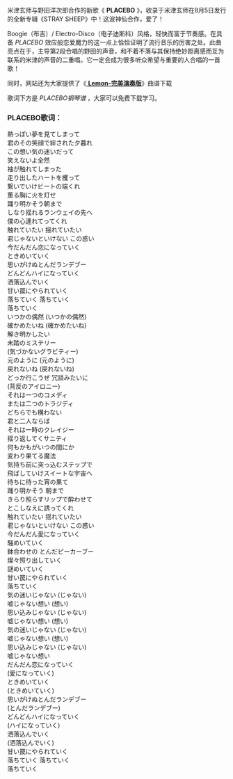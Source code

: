 

米津玄师与野田洋次郎合作的新歌《 **PLACEBO** 》，收录于米津玄师在8月5日发行的全新专辑《STRAY SHEEP》中！这波神仙合作，爱了！

Boogie（布吉）/ Electro-Disco（电子迪斯科）风格，轻快而富于节奏感。在具备 _PLACEBO_
效应般恋爱魔力的这一点上恰恰证明了流行音乐的厉害之处。此曲亮点在于，主导第2段合唱的野田的声音，和不着不落与其保持绝妙距离感而互为联系的米津的声音的二重唱。它一定会成为很多听众希望与重要的人合唱的一首歌！

同时，网站还为大家提供了《[ **Lemon-完美演奏版**](Music-10208-Lemon-完美演奏版.html "Lemon-
完美演奏版")》曲谱下载

歌词下方是 _PLACEBO钢琴谱_ ，大家可以免费下载学习。

### PLACEBO歌词：

熱っぽい夢を見てしまって  
君のその笑顔で絆された夕暮れ  
この想い気の迷いだって  
笑えないよ全然  
袖が触れてしまった  
走り出したハートを攫って  
繋いでいけビートの端くれ  
薫る胸に火を灯せ  
踊り明かそう朝まで  
しなり揺れるランウェイの先へ  
僕の心連れてってくれ  
触れていたい 揺れていたい  
君じゃないといけない この惑い  
今だんだん恋になっていく  
ときめいていく  
思いがけぬとんだランデブー  
どんどんハイになっていく  
洒落込んでいく  
甘い罠にやられていく  
落ちていく 落ちていく  
落ちていく  
いつかの偶然 (いつかの偶然)  
確かめたいね (確かめたいね)  
解き明かしたい  
未踏のミステリー  
(気づかないグラビティー)  
元のように (元のように)  
戻れないね (戻れないね)  
どっか行こうぜ 冗談みたいに  
(背反のアイロニー)  
それは一つのコメディ  
または二つのトラジディ  
どちらでも構わない  
君と二人ならば  
それは一時のクレイジー  
揺り返してくサニティ  
何もかもがいつの間にか  
変わり果てる魔法  
気持ち前に突っ込むステップで  
飛ばしていけスイートな宇宙へ  
待ちに待った宵の果て  
踊り明かそう 朝まで  
きらり照らすリップで酔わせて  
とこしなえに誘ってくれ  
触れていたい 揺れていたい  
君じゃないといけない この惑い  
今だんだん愛になっていく  
騒めいていく  
鉢合わせの とんだピーカーブー  
燦々照り出していく  
謎めいていく  
甘い罠にやられていく  
落ちていく  
気の迷いじゃない (じゃない)  
嘘じゃない想い (想い)  
思い込みじゃない (じゃない)  
嘘じゃない想い (想い)  
気の迷いじゃない (じゃない)  
嘘じゃない想い (想い)  
思い込みじゃない (じゃない)  
嘘じゃない想い  
だんだん恋になっていく  
(愛になっていく)  
ときめいていく  
(ときめいていく)  
思いがけぬとんだランデブー  
(とんだランデブー)  
どんどんハイになっていく  
(ハイになっていく)  
洒落込んでいく  
(洒落込んでいく)  
甘い罠にやられていく  
落ちていく 落ちていく  
落ちていく

